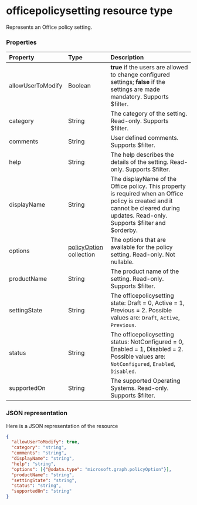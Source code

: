 # officepolicysetting resource type

Represents an Office policy setting. 

### Properties
| Property	   | Type	|Description|
|:---------------|:--------|:----------|
|allowUserToModify|Boolean| **true** if the users are allowed to change configured settings; **false** if the settings are made mandatory. Supports $filter.    |
|category|String|The category of the setting. Read-only. Supports $filter.|
|comments|String|User defined comments. Supports $filter.|
|help|String|The help describes the details of the setting. Read-only. Supports $filter.|
|displayName|String|The displayName of the Office policy. This property is required when an Office policy is created and it cannot be cleared during updates. Read-only. Supports $filter and $orderby.|
|options|[policyOption](policyoption.md) collection|The options that are available for the policy setting. Read-only. Not nullable. |
|productName|String|The product name of the setting. Read-only. Supports $filter.|
|settingState|String|The officepolicysetting state: Draft = 0, Active = 1, Previous = 2. Possible values are: `Draft`, `Active`, `Previous`.|
|status|String|The officepolicysetting status: NotConfigured = 0, Enabled = 1, Disabled = 2. Possible values are: `NotConfigured`, `Enabled`, `Disabled`.|
|supportedOn|String|The supported Operating Systems. Read-only. Supports $filter.|

### JSON representation

Here is a JSON representation of the resource

<!-- {
  "blockType": "resource",
  "optionalProperties": [
    "allowUserToModify",
    "category",
    "comments",
    "displayName",
    "help",
    "settingState",
    "status",
    "supportedOn"
  ],
  "keyProperty": "id",
  "@odata.type": "microsoft.graph.officepolicy"
}-->

```json
{
  "allowUserToModify": true,
  "category": "string",
  "comments": "string",
  "displayName": "string",
  "help": "string",
  "options": [{"@odata.type": "microsoft.graph.policyOption"}],
  "productName": "string",
  "settingState": "string",
  "status": "string",
  "supportedOn": "string"
}

```

<!-- uuid: 8fcb5dbc-d5aa-4681-8e31-b001d5168d79
2015-10-25 14:57:30 UTC -->
<!-- {
  "type": "#page.annotation",
  "description": "officePolicy resource",
  "keywords": "",
  "section": "documentation",
  "tocPath": ""
}-->
